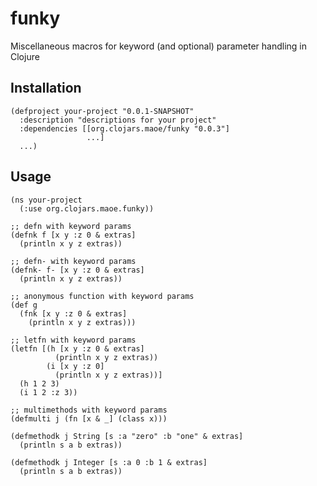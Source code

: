 funky
==============

Miscellaneous macros for keyword (and optional) parameter handling in Clojure

Installation
-------------

    (defproject your-project "0.0.1-SNAPSHOT"
      :description "descriptions for your project"
      :dependencies [[org.clojars.maoe/funky "0.0.3"]
                     ...]
      ...)

Usage
-------------

    (ns your-project
      (:use org.clojars.maoe.funky))
     
    ;; defn with keyword params
    (defnk f [x y :z 0 & extras]
      (println x y z extras))
     
    ;; defn- with keyword params
    (defnk- f- [x y :z 0 & extras]
      (println x y z extras))
     
    ;; anonymous function with keyword params
    (def g
      (fnk [x y :z 0 & extras]
        (println x y z extras)))
     
    ;; letfn with keyword params
    (letfn [(h [x y :z 0 & extras]
              (println x y z extras))
            (i [x y :z 0]
              (println x y z extras))]
      (h 1 2 3)
      (i 1 2 :z 3))

    ;; multimethods with keyword params
    (defmulti j (fn [x & _] (class x)))
    
    (defmethodk j String [s :a "zero" :b "one" & extras]
      (println s a b extras))
    
    (defmethodk j Integer [s :a 0 :b 1 & extras]
      (println s a b extras))
